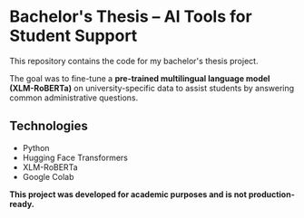 
# Bachelor's Thesis – AI Tools for Student Support

This repository contains the code for my bachelor's thesis project.

The goal was to fine-tune a **pre-trained multilingual language model (XLM-RoBERTa)** on university-specific data to assist students by answering common administrative questions.

## Technologies

- Python  
- Hugging Face Transformers  
- XLM-RoBERTa  
- Google Colab

**This project was developed for academic purposes and is not production-ready.**
